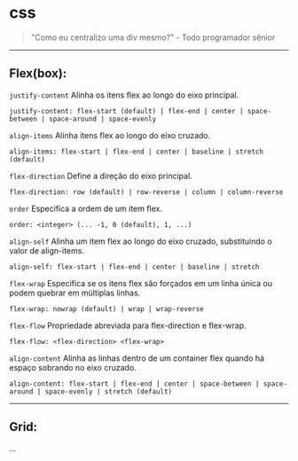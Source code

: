 # css
> "Como eu centralizo uma div mesmo?" - Todo programador sênior
- --
## Flex(box):
`justify-content` Alinha os itens flex ao longo do eixo principal.
```
justify-content: flex-start (default) | flex-end | center | space-between | space-around | space-evenly
```
`align-items` Alinha itens flex ao longo do eixo cruzado.
```
align-items: flex-start | flex-end | center | baseline | stretch (default)
```
`flex-direction` Define a direção do eixo principal.
```
flex-direction: row (default) | row-reverse | column | column-reverse
```
`order` Especifica a ordem de um item flex.
```
order: <integer> (... -1, 0 (default), 1, ...)
```
`align-self` Alinha um item flex ao longo do eixo cruzado, substituindo o valor de align-items.
```
align-self: flex-start | flex-end | center | baseline | stretch
```
`flex-wrap` Especifica se os itens flex são forçados em um linha única ou podem quebrar em múltiplas linhas.
```
flex-wrap: nowrap (default) | wrap | wrap-reverse
```
`flex-flow` Propriedade abreviada para flex-direction e flex-wrap.
```
flex-flow: <flex-direction> <flex-wrap>
```
`align-content` Alinha as linhas dentro de um container flex quando há espaço sobrando no eixo cruzado.
```
align-content: flex-start | flex-end | center | space-between | space-around | space-evenly | stretch (default)
```
- --
## Grid:
...
